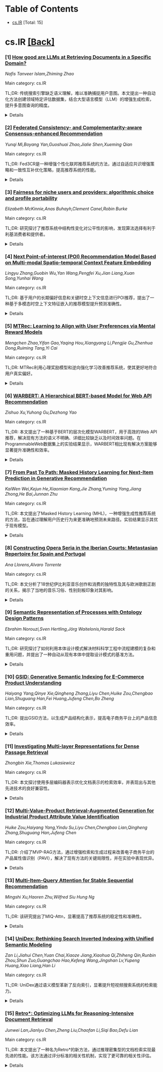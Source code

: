 <div id=toc></div>

# Table of Contents

- [cs.IR](#cs.IR) [Total: 15]


<div id='cs.IR'></div>

# cs.IR [[Back]](#toc)

### [1] [How good are LLMs at Retrieving Documents in a Specific Domain?](https://arxiv.org/abs/2509.22658)
*Nafis Tanveer Islam,Zhiming Zhao*

Main category: cs.IR

TL;DR: 传统搜索引擎缺乏语义理解，难以准确捕捉用户意图。本文提出一种自动化方法创建领域特定评估数据集，结合大型语言模型（LLM）的增强生成检索，提升多意图查询的精度。


<details>
  <summary>Details</summary>
Motivation: 现有的搜索引擎在理解复杂语义方面存在不足，且缺乏有效的评估数据集，尤其是在环境和地球科学领域的研究基础设施中，影响数据的获取和共享。因此，需要一种改进的方法来提高搜索的精确度和理解能力。

Method: 提出一种自动化方法创建领域特定的评估数据集，并结合大型语言模型（LLM）的增强生成检索技术（RAG）来提高环境领域数据检索的质量。

Result: 通过使用领域特定的评估数据集进行量化和质化分析，发现基于LLM的检索系统在理解多种意图的查询时，比基于Elasticsearch的系统能返回更高精度的结果。

Conclusion: 基于LLM的检索系统在处理具有多种意图的自然语言查询时表现出更高的精度和理解能力，证明了自动化创建评估数据集的方法和RAG技术在提升搜索系统性能方面的有效性。

Abstract: Classical search engines using indexing methods in data infrastructures
primarily allow keyword-based queries to retrieve content. While these
indexing-based methods are highly scalable and efficient, due to a lack of an
appropriate evaluation dataset and a limited understanding of semantics, they
often fail to capture the user's intent and generate incomplete responses
during evaluation. This problem also extends to domain-specific search systems
that utilize a Knowledge Base (KB) to access data from various research
infrastructures. Research infrastructures (RIs) from the environmental and
earth science domain, which encompass the study of ecosystems, biodiversity,
oceanography, and climate change, generate, share, and reuse large volumes of
data. While there are attempts to provide a centralized search service using
Elasticsearch as a knowledge base, they also face similar challenges in
understanding queries with multiple intents. To address these challenges, we
proposed an automated method to curate a domain-specific evaluation dataset to
analyze the capability of a search system. Furthermore, we incorporate the
Retrieval of Augmented Generation (RAG), powered by Large Language Models
(LLMs), for high-quality retrieval of environmental domain data using natural
language queries. Our quantitative and qualitative analysis of the evaluation
dataset shows that LLM-based systems for information retrieval return results
with higher precision when understanding queries with multiple intents,
compared to Elasticsearch-based systems.

</details>


### [2] [Federated Consistency- and Complementarity-aware Consensus-enhanced Recommendation](https://arxiv.org/abs/2509.22659)
*Yunqi Mi,Boyang Yan,Guoshuai Zhao,Jialie Shen,Xueming Qian*

Main category: cs.IR

TL;DR: Fed3CR是一种增强个性化联邦推荐系统的方法，通过自适应共识增强策略和一致性互补优化策略，提高推荐系统的性能。


<details>
  <summary>Details</summary>
Motivation: 个性化联邦推荐系统需要解决客户间统计异质性问题，使推荐更加个性化；同时需要改善因数据稀疏而导致的共识嵌入效用不足问题。

Method: 提出了一种自适应共识增强策略（ACE）和一致性互补优化策略（C2O），通过这些策略来改善全局和客户端特定项嵌入之间的关系。

Result: Fed3CR方法在四个真实世界数据集上的实验中表现出优越的性能突出表现。

Conclusion: Fed3CR通过自适应共识增强和一致性互补优化策略，提高了个性化联邦推荐系统的性能，并且能够与其他推荐方法结合使用。

Abstract: Personalized federated recommendation system (FedRec) has gained significant
attention for its ability to preserve privacy in delivering tailored
recommendations. To alleviate the statistical heterogeneity challenges among
clients and improve personalization, decoupling item embeddings into the server
and client-specific views has become a promising way. Among them, the global
item embedding table serves as a consensus representation that integrates and
reflects the collective patterns across all clients. However, the inherent
sparsity and high uniformity of interaction data from massive-scale clients
results in degraded consensus and insufficient decoupling, reducing consensus's
utility. To this end, we propose a \textbf{Fed}erated \textbf{C}onsistency- and
\textbf{C}omplementarity-aware \textbf{C}onsensus-enhanced
\textbf{R}ecommendation (Fed3CR) method for personalized FedRec. To improve the
efficiency of the utilization of consensus, we propose an \textbf{A}daptive
\textbf{C}onsensus \textbf{E}nhancement (ACE) strategy to learn the
relationship between global and client-specific item embeddings. It enables the
client to adaptively enhance specific information in the consensus,
transforming it into a form that best suits itself. To improve the quality of
decoupling, we propose a \textbf{C}onsistency- and
\textbf{C}omplementarity-aware \textbf{O}ptimization (C2O) strategy, which
helps to learn more effective and complementary representations. Notably, our
proposed Fed3CR is a plug-and-play method, which can be integrated with other
FedRec methods to improve its performance. Extensive experiments on four
real-world datasets represent the superior performance of Fed3CR.

</details>


### [3] [Fairness for niche users and providers: algorithmic choice and profile portability](https://arxiv.org/abs/2509.22660)
*Elizabeth McKinnie,Anas Buhayh,Clement Canel,Robin Burke*

Main category: cs.IR

TL;DR: 研究探讨了推荐系统中结构性变化对公平性的影响，发现算法选择有利于利基消费者和提供者。


<details>
  <summary>Details</summary>
Motivation: 推荐系统中的公平性对多个利益相关者来说很重要，但此前的研究主要集中在算法干预上，如构建具有更好公平性的新模型或使用重新排序来改善现有算法的结果。

Method: 使用模拟的方法研究算法多元化对推荐系统结构变化的影响，特别是探讨用户档案的可移植性问题。

Result: 模拟研究表明算法选择对利基消费者和提供者有利，并分析了不同的用户档案处理政策如何影响消费者和提供者的公平结果。

Conclusion: 算法与访问平台的分离及用户算法选择对利基用户和提供者的公平性有积极影响。

Abstract: Ensuring fair outcomes for multiple stakeholders in recommender systems has
been studied mostly in terms of algorithmic interventions: building new models
with better fairness properties, or using reranking to improve outcomes from an
existing algorithm. What has rarely been studied is structural changes in the
recommendation ecosystem itself. Our work explores the fairness impact of
algorithmic pluralism, the idea that the recommendation algorithm is decoupled
from the platform through which users access content, enabling user choice in
algorithms. Prior work using a simulation approach has shown that niche
consumers and (especially) niche providers benefit from algorithmic choice. In
this paper, we use simulation to explore the question of profile portability,
to understand how different policies regarding the handling of user profiles
interact with fairness outcomes for consumers and providers.

</details>


### [4] [Next Point-of-interest (POI) Recommendation Model Based on Multi-modal Spatio-temporal Context Feature Embedding](https://arxiv.org/abs/2509.22661)
*Lingyu Zhang,Guobin Wu,Yan Wang,Pengfei Xu,Jian Liang,Xuan Song,Yunhai Wang*

Main category: cs.IR

TL;DR: 基于用户的长期偏好信息和关键时空上下文信息进行POI推荐，提出了一种基于多模态时空上下文特征嵌入的推荐模型提升预测准确性。


<details>
  <summary>Details</summary>
Motivation: 传统POI预测模型常忽略长期和短期偏好数据，以及用户行为中的重要时空上下文特征。

Method: 模型通过时空特征处理、多模态嵌入和自注意力聚合来提取交通数据中的长期偏好特征和关键时空上下文特征，并通过加权融合方法动态调整特征权重。

Result: 在多个交通数据集上进行实验证明，结合多类特征的POI预测模型比现有SOTA模型准确性更高。

Conclusion: 结合多种特征的POI预测模型在准确性上超过现有的SOTA模型和方法。

Abstract: The next Point-of-interest (POI) recommendation is mainly based on sequential
traffic information to predict the user's next boarding point location. This is
a highly regarded and widely applied research task in the field of intelligent
transportation, and there have been many research results to date. Traditional
POI prediction models primarily rely on short-term traffic sequence
information, often neglecting both long-term and short-term preference data, as
well as crucial spatiotemporal context features in user behavior. To address
this issue, this paper introduces user long-term preference information and key
spatiotemporal context information, and proposes a POI recommendation model
based on multimodal spatiotemporal context feature embedding. The model
extracts long-term preference features and key spatiotemporal context features
from traffic data through modules such as spatiotemporal feature processing,
multimodal embedding, and self-attention aggregation. It then uses a weighted
fusion method to dynamically adjust the weights of long-term and short-term
features based on users' historical behavior patterns and the current context.
Finally, the fused features are matched using attention, and the probability of
each location candidate becoming the next location is calculated. This paper
conducts experimental verification on multiple transportation datasets, and the
results show that the POI prediction model combining multiple types of features
has higher prediction accuracy than existing SOTA models and methods.

</details>


### [5] [MTRec: Learning to Align with User Preferences via Mental Reward Models](https://arxiv.org/abs/2509.22807)
*Mengchen Zhao,Yifan Gao,Yaqing Hou,Xiangyang Li,Pengjie Gu,Zhenhua Dong,Ruiming Tang,Yi Cai*

Main category: cs.IR

TL;DR: MTRec利用心理奖励模型和逆向强化学习改善推荐系统，使其更好地符合用户真实偏好。


<details>
  <summary>Details</summary>
Motivation: 由于显式反馈成本高昂，推荐模型主要依赖隐式用户反馈训练，但隐式反馈无法准确反映用户真实偏好，可能导致推荐系统误导。

Method: 我们提出了MTRec，一种新的序列推荐框架，旨在通过揭示用户对推荐项目的内部满意度来与用户真实偏好对齐。具体而言，我们引入一个心理奖励模型来量化用户满意度，并提出一种分布式逆向强化学习方法来学习该模型。

Result: MTRec显著提高了多种推荐模型的表现。在一个工业短视频平台上部署MTRec，用户平均观看时间增加了7%。

Conclusion: MTRec通过量化用户真实的心理满意度来指导推荐模型，实现了与用户真实偏好的更好对齐，带来了显著的性能提升。

Abstract: Recommendation models are predominantly trained using implicit user feedback,
since explicit feedback is often costly to obtain. However, implicit feedback,
such as clicks, does not always reflect users' real preferences. For example, a
user might click on a news article because of its attractive headline, but end
up feeling uncomfortable after reading the content. In the absence of explicit
feedback, such erroneous implicit signals may severely mislead recommender
systems. In this paper, we propose MTRec, a novel sequential recommendation
framework designed to align with real user preferences by uncovering their
internal satisfaction on recommended items. Specifically, we introduce a mental
reward model to quantify user satisfaction and propose a distributional inverse
reinforcement learning approach to learn it. The learned mental reward model is
then used to guide recommendation models to better align with users' real
preferences. Our experiments show that MTRec brings significant improvements to
a variety of recommendation models. We also deploy MTRec on an industrial short
video platform and observe a 7 percent increase in average user viewing time.

</details>


### [6] [WARBERT: A Hierarchical BERT-based Model for Web API Recommendation](https://arxiv.org/abs/2509.23175)
*Zishuo Xu,Yuhong Gu,Dezhong Yao*

Main category: cs.IR

TL;DR: 本文提出了一种基于BERT的层次化模型WARBERT，用于高效的Web API推荐，解决现有方法的语义不明确、详细比较缺乏以及时间效率问题。在ProgrammableWeb数据集上的实验结果显示，WARBERT相比现有解决方案能够显著提升准确性和效率。


<details>
  <summary>Details</summary>
Motivation: 由于Web 2.0和微服务架构的兴起，Web API数量激增，现有推荐方法面临语义不明确等挑战，需要更高效的方法来进行API推荐。

Method: 使用BERT技术，结合双组件特征融合与注意力比较的方法，设计出WARBERT(R)和WARBERT(M)两个子模型分别用于推荐和匹配过程。

Result: WARBERT在ProgrammableWeb数据集上的实验中，比现有模型MTFM提高了11.7%的准确性和效率。

Conclusion: WARBERT通过结合推荐和匹配两种组件，有效提高了Web API推荐的准确性和效率，并在实验中取得显著效果。

Abstract: With the emergence of Web 2.0 and microservices architecture, the number of
Web APIs has increased dramatically, further intensifying the demand for
efficient Web API recommendation. Existing solutions typically fall into two
categories: recommendation-type methods, which treat each API as a label for
classification, and match-type methods, which focus on matching mashups through
API retrieval. However, three critical challenges persist: 1) the semantic
ambiguities in comparing API and mashup descriptions, 2) the lack of detailed
comparisons between the individual API and the mashup in recommendation-type
methods, and 3) time inefficiencies for API retrieval in match-type methods. To
address these challenges, we propose WARBERT, a hierarchical BERT-based model
for Web API recommendation. WARBERT leverages dual-component feature fusion and
attention comparison to extract precise semantic representations of API and
mashup descriptions. WARBERT consists of two main components: WARBERT(R) for
Recommendation and WARBERT(M) for Matching. Specifically, WAR-BERT(R) serves as
an initial filter, narrowing down the candidate APIs, while WARBERT(M) refines
the matching process by calculating the similarity between candidate APIs and
mashup. The final likelihood of a mashup being matched with an API is
determined by combining the predictions from WARBERT(R) and WARBERT(M).
Additionally, WARBERT(R) incorporates an auxiliary task of mashup category
judgment, which enhances its effectiveness in candidate selection. Experimental
results on the ProgrammableWeb dataset demonstrate that WARBERT outperforms
most existing solutions and achieves improvements of up to 11.7% compared to
the model MTFM (Multi-Task Fusion Model), delivering significant enhancements
in accuracy and effiency.

</details>


### [7] [From Past To Path: Masked History Learning for Next-Item Prediction in Generative Recommendation](https://arxiv.org/abs/2509.23649)
*KaiWen Wei,Kejun He,Xiaomian Kang,Jie Zhang,Yuming Yang,Jiang Zhong,He Bai,Junnan Zhu*

Main category: cs.IR

TL;DR: 本文提出了Masked History Learning (MHL)，一种增强生成性推荐系统的方法，旨在通过理解用户历史行为来更准确地预测未来路径。实验结果显示其优于现有模型。


<details>
  <summary>Details</summary>
Motivation: 现有的生成性推荐系统主要依赖自回归训练方法，该方法只注重预测下一个项目，而忽视用户互动历史的丰富内部结构，因此未能抓住用户的潜在意图。

Method: 提出了一种新的训练框架——Masked History Learning (MHL)，通过重构被遮蔽的历史项目的辅助任务来增强标准自回归目标，促使模型理解项目路径为何形成，而不仅仅是下一个项目是什么。

Result: 在三个公共数据集上的实验表明，我们的方法显著优于最先进的生成模型。

Conclusion: 全面理解用户的过往历史对于准确预测用户未来的路径至关重要。

Abstract: Generative recommendation, which directly generates item identifiers, has
emerged as a promising paradigm for recommendation systems. However, its
potential is fundamentally constrained by the reliance on purely autoregressive
training. This approach focuses solely on predicting the next item while
ignoring the rich internal structure of a user's interaction history, thus
failing to grasp the underlying intent. To address this limitation, we propose
Masked History Learning (MHL), a novel training framework that shifts the
objective from simple next-step prediction to deep comprehension of history.
MHL augments the standard autoregressive objective with an auxiliary task of
reconstructing masked historical items, compelling the model to understand
``why'' an item path is formed from the user's past behaviors, rather than just
``what'' item comes next. We introduce two key contributions to enhance this
framework: (1) an entropy-guided masking policy that intelligently targets the
most informative historical items for reconstruction, and (2) a curriculum
learning scheduler that progressively transitions from history reconstruction
to future prediction. Experiments on three public datasets show that our method
significantly outperforms state-of-the-art generative models, highlighting that
a comprehensive understanding of the past is crucial for accurately predicting
a user's future path. The code will be released to the public.

</details>


### [8] [Constructing Opera Seria in the Iberian Courts: Metastasian Repertoire for Spain and Portugal](https://arxiv.org/abs/2509.23771)
*Ana Llorens,Alvaro Torrente*

Main category: cs.IR

TL;DR: 本文分析了18世纪伊比利亚音乐创作和消费的独特性及其与欧洲歌剧正剧的关系，揭示了当地的音乐习俗、性别刻板印象对其影响。


<details>
  <summary>Details</summary>
Motivation: 尽管歌剧在整个欧洲取得了非凡成功，但某些特征表明西班牙和葡萄牙的宫廷观众在社会及纯音乐方面的期待不同于其它地区的观众。因此，需要对这种国际化进行细致的研究。

Method: 通过统计对比比分析将专为马德里和里斯本宫廷剧院创作的十五个作品与从Metastasian笔下的126个版本中的2404个咏叹调中提取的平均数据进行比较，分析了在键、节拍、速度及对声乐部的处理等方面的特定使用方法。

Result: 通过对五位在国际舞台上的作曲家为伊比利亚宫廷创作正剧时风格变化的研究，揭示出西班牙和葡萄牙宫廷剧院音乐创作具有独特的特征。

Conclusion: 本文通过定量分析揭示出18世纪西班牙和葡萄牙的音乐创作和消费在欧洲正剧的背景中占有一席之地，同时也显示其独特的音乐特征部分依赖于当地的音乐习俗、性别刻板印象和个人特性。

Abstract: The exceptional reception of Pietro Metastasio's works during the eighteenth
century, all over Europe and in the Iberian Peninsula in particular, is well
documented. Due to that unparalleled success, it is possible to ascertain Spain
and Portugal's participation in international, contemporary tastes and artistic
webs, applicable to both composers and performers. However, this
internationalisation needs to be nuanced, as some characteristics of the
repertoire specifically written for the Peninsula indicate that their court
audiences may have had expectations, both social and strictly musical,
different from those of the public in opera theatres elsewhere in the
continent. In this light, this article investigates in what ways the style of
five composers in the international scene - Perez, Galuppi, Jommelli, Conforto,
and Corselli - varied when commissioned to write opera seria for the Iberian
courts. The statistical analysis of fifteen settings especially written for the
court theatres in Madrid and Lisbon, in comparison to the average data
extracted from a corpus of 2,404 arias from 126 versions of a select number of
Metastasian librettos, allows us to evaluate some particular usages regarding
key, metre, tempo, and treatment of the vocal part. In this manner, through
quantitative analysis, this article places eighteenth-century Iberian music
production and consumption in the context of European opera seria, while
ultimately suggesting that its unique musical characteristics were also partly
dependent on local musical customs, gender stereotypes, and personal
idiosyncrasies alike.

</details>


### [9] [Semantic Representation of Processes with Ontology Design Patterns](https://arxiv.org/abs/2509.23776)
*Ebrahim Norouzi,Sven Hertling,Jörg Waitelonis,Harald Sack*

Main category: cs.IR

TL;DR: 研究探讨了如何利用本体设计模式解决材料科学工程中流程建模的复杂和重用问题，并提出了一种自动从现有本体中提取设计模式的基准方法。


<details>
  <summary>Details</summary>
Motivation: 材料科学工程中的实验和计算的可重复性依赖于结构化和语义一致的过程模型，然而现有的本体虽然很多，但常常复杂且难以重用。

Method: 调查相关本体，识别设计模式，并提出一种自动提取模式的方法，然后与经过人工策划的基准模式进行评估对比。

Result: 该研究调查了与科学工作流和工程过程建模相关的本体，并识别其结构内隐含的设计模式。并评估这些本体在材料科学过程表示中满足关键需求的能力。

Conclusion: 所有与这项工作相关的资源，包括提取的模式和提取工作流，均公开可用，并存于GitHub公共库中。

Abstract: The representation of workflows and processes is essential in materials
science engineering, where experimental and computational reproducibility
depend on structured and semantically coherent process models. Although
numerous ontologies have been developed for process modeling, they are often
complex and challenging to reuse. Ontology Design Patterns (ODPs) offer modular
and reusable modeling solutions to recurring problems; however, these patterns
are frequently neither explicitly published nor documented in a manner
accessible to domain experts. This study surveys ontologies relevant to
scientific workflows and engineering process modeling and identifies implicit
design patterns embedded within their structures. We evaluate the capacity of
these ontologies to fulfill key requirements for process representation in
materials science. Furthermore, we propose a baseline method for the automatic
extraction of design patterns from existing ontologies and assess the approach
against curated ground truth patterns. All resources associated with this work,
including the extracted patterns and the extraction workflow, are made openly
available in a public GitHub repository.

</details>


### [10] [GSID: Generative Semantic Indexing for E-Commerce Product Understanding](https://arxiv.org/abs/2509.23860)
*Haiyang Yang,Qinye Xie,Qingheng Zhang,Liyu Chen,Huike Zou,Chengbao Lian,Shuguang Han,Fei Huang,Jufeng Chen,Bo Zheng*

Main category: cs.IR

TL;DR: 提出GSID方法，以生成产品结构化表示，提高电子商务平台上的产品信息效率。


<details>
  <summary>Details</summary>
Motivation: 当前二手电子商务平台中，产品信息的结构化表示是提高效率的主要瓶颈。现有的产品信息通常基于人工整理的产品类别和属性，不能很好地覆盖长尾产品，也不符合买家的偏好。

Method: 提出一种名为GSID的数据驱动方法，包括两个关键部分：(1) 在未结构化的产品元数据上进行预训练，以学习领域内语义嵌入；(2) 生成更有效的语义编码，以适合下游产品应用。

Result: GSID已成功部署在现实世界的电子商务平台上，在产品理解和其他下游任务上取得了令人满意的结果。

Conclusion: GSID通过数据驱动的方法，生成产品结构化表示，有效提升了电子商务平台的产品信息效率。

Abstract: Structured representation of product information is a major bottleneck for
the efficiency of e-commerce platforms, especially in second-hand ecommerce
platforms. Currently, most product information are organized based on manually
curated product categories and attributes, which often fail to adequately cover
long-tail products and do not align well with buyer preference. To address
these problems, we propose \textbf{G}enerative \textbf{S}emantic
\textbf{I}n\textbf{D}exings (GSID), a data-driven approach to generate product
structured representations. GSID consists of two key components: (1)
Pre-training on unstructured product metadata to learn in-domain semantic
embeddings, and (2) Generating more effective semantic codes tailored for
downstream product-centric applications. Extensive experiments are conducted to
validate the effectiveness of GSID, and it has been successfully deployed on
the real-world e-commerce platform, achieving promising results on product
understanding and other downstream tasks.

</details>


### [11] [Investigating Multi-layer Representations for Dense Passage Retrieval](https://arxiv.org/abs/2509.23861)
*Zhongbin Xie,Thomas Lukasiewicz*

Main category: cs.IR

TL;DR: 本文探讨使用多层编码器表示优化文档表示的检索效率，并表现出与其他先进技术的良好兼容性。


<details>
  <summary>Details</summary>
Motivation: 不同层的表示通常包含不同类型的语言知识，在微调过程中行为不同，而稠密检索模型通常采用文档编码器最后一层的向量来表示文档。为了利用多个编码器层的表示来改善文档表示。

Method: 采用来自多个编码器层的表示来构建文档的表示，称为多层表示（MLR）。

Result: 实验表明，MLR在单向量检索设置中优于双编码器、ME-BERT和ColBERT，并且与检索导向的预训练和困难负样本挖掘等先进训练技术很好地配合。

Conclusion: 利用多个层的表示可以改善文档的检索表现，并且能够提高检索效率，同时与现代的训练技术相结合效果显著。

Abstract: Dense retrieval models usually adopt vectors from the last hidden layer of
the document encoder to represent a document, which is in contrast to the fact
that representations in different layers of a pre-trained language model
usually contain different kinds of linguistic knowledge, and behave differently
during fine-tuning. Therefore, we propose to investigate utilizing
representations from multiple encoder layers to make up the representation of a
document, which we denote Multi-layer Representations (MLR). We first
investigate how representations in different layers affect MLR's performance
under the multi-vector retrieval setting, and then propose to leverage pooling
strategies to reduce multi-vector models to single-vector ones to improve
retrieval efficiency. Experiments demonstrate the effectiveness of MLR over
dual encoder, ME-BERT and ColBERT in the single-vector retrieval setting, as
well as demonstrate that it works well with other advanced training techniques
such as retrieval-oriented pre-training and hard negative mining.

</details>


### [12] [Multi-Value-Product Retrieval-Augmented Generation for Industrial Product Attribute Value Identification](https://arxiv.org/abs/2509.23874)
*Huike Zou,Haiyang Yang,Yindu Su,Liyu Chen,Chengbao Lian,Qingheng Zhang,Shuguang Han,Jufeng Chen*

Main category: cs.IR

TL;DR: 介绍了MVP-RAG方法，通过增强检索和生成过程来改善电子商务平台的产品属性值识别（PAVI），解决了现有方法的关键局限性，并在实验中表现优异。


<details>
  <summary>Details</summary>
Motivation: 目前产品属性值识别（PAVI）在电子商务平台上的应用存在问题，如级联错误、处理分布外（OOD）属性值能力不足和泛化能力欠缺。

Method: 提出了一个新的方法——多值产品检索增强生成（MVP-RAG），它结合检索、生成和分类的优点来改善PAVI。该方法将产品标题描述作为查询，产品和属性值作为语料库，进行检索生成任务。

Result: 实验结果表明，MVP-RAG在工业环境中的部署取得了成功，并且其表现优于现有的最先进基线方法。

Conclusion: MVP-RAG提供了一个多层次检索方案，并通过大规模语言模型的属性值生成显著缓解了OOD问题，展示了该方法在真实世界应用中的有效性。

Abstract: Identifying attribute values from product profiles is a key task for
improving product search, recommendation, and business analytics on e-commerce
platforms, which we called Product Attribute Value Identification (PAVI) .
However, existing PAVI methods face critical challenges, such as cascading
errors, inability to handle out-of-distribution (OOD) attribute values, and
lack of generalization capability. To address these limitations, we introduce
Multi-Value-Product Retrieval-Augmented Generation (MVP-RAG), combining the
strengths of retrieval, generation, and classification paradigms. MVP-RAG
defines PAVI as a retrieval-generation task, where the product title
description serves as the query, and products and attribute values act as the
corpus. It first retrieves similar products of the same category and candidate
attribute values, and then generates the standardized attribute values. The key
advantages of this work are: (1) the proposal of a multi-level retrieval
scheme, with products and attribute values as distinct hierarchical levels in
PAVI domain (2) attribute value generation of large language model to
significantly alleviate the OOD problem and (3) its successful deployment in a
real-world industrial environment. Extensive experimental results demonstrate
that MVP-RAG performs better than the state-of-the-art baselines.

</details>


### [13] [Multi-Item-Query Attention for Stable Sequential Recommendation](https://arxiv.org/abs/2509.24424)
*Mingshi Xu,Haoren Zhu,Wilfred Siu Hung Ng*

Main category: cs.IR

TL;DR: 该研究提出了MIQ-Attn，显著提高了推荐系统的稳定性和准确性。


<details>
  <summary>Details</summary>
Motivation: 用户交互数据中的固有不稳定性和噪音对序列推荐系统构成挑战。现有的遮罩注意力模型对噪音敏感，从而降低预测可靠性。

Method: 该研究提出了多项查询注意力机制(MIQ-Attn)，通过用户交互构建多个多样化的查询向量以有效缓解噪声并改善模型稳定性和准确性。

Result: 实验表明，MIQ-Attn在基准数据集上显著提高了性能。

Conclusion: MIQ-Attn可以作为现有单查询注意力的替代机制，易于集成。

Abstract: The inherent instability and noise in user interaction data challenge
sequential recommendation systems. Prevailing masked attention models, relying
on a single query from the most recent item, are sensitive to this noise,
reducing prediction reliability. We propose the Multi-Item-Query attention
mechanism (MIQ-Attn) to enhance model stability and accuracy. MIQ-Attn
constructs multiple diverse query vectors from user interactions, effectively
mitigating noise and improving consistency. It is designed for easy adoption as
a drop-in replacement for existing single-query attention. Experiments show
MIQ-Attn significantly improves performance on benchmark datasets.

</details>


### [14] [UniDex: Rethinking Search Inverted Indexing with Unified Semantic Modeling](https://arxiv.org/abs/2509.24632)
*Zan Li,Jiahui Chen,Yuan Chai,Xiaoze Jiang,Xiaohua Qi,Zhiheng Qin,Runbin Zhou,Shun Zuo,Guangchao Hao,Kefeng Wang,Jingshan Lv,Yupeng Huang,Xiao Liang,Han Li*

Main category: cs.IR

TL;DR: UniDex通过语义模型革新了反向索引，显著提升短视频搜索系统的检索能力。


<details>
  <summary>Details</summary>
Motivation: 现有的反向索引技术过于依赖准确的词语匹配，这种词语匹配方法常常导致表层的符号重叠，进而限制了系统的泛化能力和检索效果。为了克服这些挑战，提出了一种创新的基于模型的方法——UniDex，以增强检索功能。

Method: UniDex利用统一语义模型替代传统的反向索引技术，通过简化架构增强语义泛化，并减少系统维护开销。其核心组件包括UniTouch和UniRank，前者将查询和文档映射到语义ID中以提升检索效果，后者通过语义匹配对结果进行排名。

Result: 通过大量工业数据集和真实在线流量评估，UniDex显著提升了检索能力，从而实现了从基于词语的索引到基于模型的索引的范式转变。

Conclusion: UniDex在Kuaishou的短视频搜索系统中的部署进一步验证了其实际效果，成功地高效服务于数亿活跃用户。

Abstract: Inverted indexing has traditionally been a cornerstone of modern search
systems, leveraging exact term matches to determine relevance between queries
and documents. However, this term-based approach often emphasizes surface-level
token overlap, limiting the system's generalization capabilities and retrieval
effectiveness. To address these challenges, we propose UniDex, a novel
model-based method that employs unified semantic modeling to revolutionize
inverted indexing. UniDex replaces complex manual designs with a streamlined
architecture, enhancing semantic generalization while reducing maintenance
overhead. Our approach involves two key components: UniTouch, which maps
queries and documents into semantic IDs for improved retrieval, and UniRank,
which employs semantic matching to rank results effectively. Through
large-scale industrial datasets and real-world online traffic assessments, we
demonstrate that UniDex significantly improves retrieval capabilities, marking
a paradigm shift from term-based to model-based indexing. Our deployment within
Kuaishou's short-video search systems further validates UniDex's practical
effectiveness, serving hundreds of millions of active users efficiently.

</details>


### [15] [Retro*: Optimizing LLMs for Reasoning-Intensive Document Retrieval](https://arxiv.org/abs/2509.24869)
*Junwei Lan,Jianlyu Chen,Zheng Liu,Chaofan Li,Siqi Bao,Defu Lian*

Main category: cs.IR

TL;DR: 本文提出了一种名为Retro*的新方法，通过推理密集型的文档检索实现最先进的性能。该方法通过评分标准的相关性机制，实现了更可靠的相关性评估。


<details>
  <summary>Details</summary>
Motivation: 随着LLM代理和RAG的普及，需要检索那些即使与任务的连接间接或隐含但对于解决任务至关重要的文档。该问题需要细粒度的推理来准确评估任务与每个候选文档之间的相关性，而这对现有的信息检索技术构成了重大挑战。

Method: 提出了一种新颖的方法Retro*，用于推理密集型文档检索。该方法采用基于评分标准的相关性打分机制，使模型可以根据明确定义的标准推理任务与文档之间的关系，从而生成细粒度且可解释的相关性分数。Retro*支持通过多种推理轨迹的分数整合进行测试时规模化，生成更可靠的相关性评估。

Result: Retro*在BRIGHT基准上表现优异，超过现有的文档检索方法，并带来了显著的优势。

Conclusion: Retro*通过使用新的强化学习算法优化其推理能力，展示了在复杂推理任务中的应用潜力。实验结果证明了其在提高文档检索性能方面的显著优势。

Abstract: With the growing popularity of LLM agents and RAG, it has become increasingly
important to retrieve documents that are essential for solving a task, even
when their connection to the task is indirect or implicit. Addressing this
problem requires fine-grained reasoning to accurately assess the relevance
between the task and each candidate document. This capability, however, poses a
significant challenge for existing IR techniques. Despite recent progress in
reasoning-enhanced IR, existing approaches still face significant challenges in
applicability, scalability, and efficiency. In this work, we propose Retro*, a
novel approach for reasoning-intensive document retrieval. Our method
introduces a rubric-based relevance scoring mechanism, enabling the model to
reason about the relationship between a task and a document based on explicitly
defined criteria, whereby producing a fine-grained, interpretable relevance
score. Retro* also supports test-time scaling by combining multiple reasoning
trajectories via score integration, which produces more reliable relevance
estimates. To optimize Retro*'s reasoning capabilities, we introduce a novel
reinforcement learning algorithm tailored for its relevance scoring mechanism,
which employs two composite rewards to fully exploit the trajectories of each
training sample. Our experiments show that Retro* outperforms existing document
retrieval methods with notable advantages, leading to state-of-the-art
performance on the BRIGHT benchmark.

</details>
